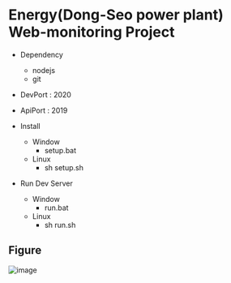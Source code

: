 # Energy(Dong-Seo power plant) Web-monitoring Project

- Dependency
    - nodejs
    - git    
    
- DevPort : 2020
- ApiPort : 2019

- Install 
	- Window
		- setup.bat
	- Linux
		- sh setup.sh

- Run Dev Server
    - Window
        - run.bat
    - Linux
        - sh run.sh 

## Figure ##
![image](https://user-images.githubusercontent.com/8486747/135141854-83ce7ab1-5e9e-4dbc-b673-f8ab2d26bb98.png)
